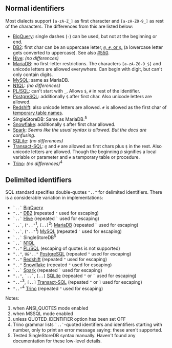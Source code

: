 ## Normal identifiers

Most dialects support `[a-zA-Z_]` as first character and `[a-zA-Z0-9_]` as rest of the characters.
The differences from this are listed below:

- [BigQuery][]: single dashes (`-`) can be used, but not at the beginning or end.
- [DB2][]: first char can be an uppercase letter, [`@`, `#`, or `$`.][db2lib] (a lowercase letter gets converted to uppercase). See also [#550][issue550].
- [Hive][]: _(no differences)_
- [MariaDB][]: no first-letter restrictions. The characters `[a-zA-Z0-9_$]` and unicode letters are allowed everywhere. Can begin with digit, but can't only contain digits.
- [MySQL][]: same as MariaDB.
- [N1QL][]: _(no differences)_
- [PL/SQL][]: can't start with `_`. Allows `$`, `#` in rest of the identifier.
- [PostgreSQL][]: additionally `$` after first char. Also unicode letters are allowed.
- [Redshift][]: also unicode letters are allowed. `#` is allowed as the first char of [temporary table names][redshift-temp].
- SingleStoreDB: Same as MariaDB.<sup>5</sup>
- [Snowflake][]: additionally `$` after first char allowed.
- [Spark][]: _Seems like the usual syntax is allowed. But the docs are confusing._
- [SQLite][sqlite-syntax-pdf]: _(no differences)_
- [Transact-SQL][]: `@` and `#` are allowed as first chars plus `$` in the rest. Also unicode letters are allowed.
  Though the beginning `@` signifies a local variable or parameter and `#` a temporary table or procedure.
- [Trino][]: _(no differences)_<sup>4</sup>

## Delimited identifiers

SQL standard specifies double-quotes `".."` for delimited identifiers.
There is a considerable variation in implementations:

- `` `..` `` [BigQuery][]
- `".."` [DB2][] (repeated `"` used for escaping)
- `` `..` `` [Hive][] (repeated `` ` `` used for escaping)
- `` `..` ``, (`".."`<sup>1</sup>, `[..]`<sup>2</sup>) [MariaDB][] (repeated `` ` `` used for escaping)
- `` `..` ``, (`".."`<sup>1</sup>) [MySQL][] (repeated `` ` `` used for escaping)
- `` `..` `` SingleStoreDB<sup>5</sup>
- `` `..` `` [N1QL][]
- `".."` [PL/SQL][pl/sql-quotes] (escaping of quotes is not supported)
- `".."`, `U&".."` [PostgreSQL][] (repeated `"` used for escaping)
- `".."` [Redshift][] (repeated `"` used for escaping)
- `".."` [Snowflake][] (repeated `"` used for escaping)
- `` `..` `` [Spark][] (repeated `` ` `` used for escaping)
- `".."`, `` `..` ``, `[..]` [SQLite][sqlite-keywords] (repeated `"` or `` ` `` used for escaping)
- `".."`<sup>3</sup>, `[..]` [Transact-SQL][] (repeated `"` or `]` used for escaping)
- `".."`<sup>4</sup> [Trino][] (repeated `"` used for escaping)

Notes:

1. when ANSI_QUOTES mode enabled
2. when MSSQL mode enabled
3. unless QUOTED_IDENTIFIER option has been set OFF
4. Trino grammar lists `` `..` ``-quoted identifiers and identifiers starting with number, only to print an error message saying: these aren't supported.
5. Tested SingleStoreDB syntax manually. Haven't found any documentation for these low-level details.

[bigquery]: https://cloud.google.com/bigquery/docs/reference/standard-sql/lexical
[db2]: https://www.ibm.com/docs/en/db2/9.7?topic=elements-identifiers
[db2lib]: https://jazz.net/sandbox01-clmhelp/index.jsp?topic=%2Fcom.ibm.team.scm.doc%2Ftopics%2Fr_RTCp_libraryparms.html
[issue550]: https://github.com/sql-formatter-org/sql-formatter/issues/550
[hive]: https://cwiki.apache.org/confluence/pages/viewpage.action?pageId=27362034#LanguageManualDDL-AlterColumn
[mariadb]: https://mariadb.com/kb/en/identifier-names/
[mysql]: https://dev.mysql.com/doc/refman/8.0/en/identifiers.html
[n1ql]: https://docs.couchbase.com/server/current/n1ql/n1ql-language-reference/identifiers.html
[pl/sql]: https://docs.oracle.com/database/121/LNPLS/fundamentals.htm#LNPLS99973
[pl/sql-quotes]: https://docs.oracle.com/cd/B19306_01/server.102/b14200/sql_elements008.htm
[postgresql]: https://www.postgresql.org/docs/current/sql-syntax-lexical.html#SQL-SYNTAX-IDENTIFIERS
[redshift]: https://docs.aws.amazon.com/redshift/latest/dg/r_names.html
[redshift-temp]: https://docs.aws.amazon.com/redshift/latest/dg/r_CREATE_TABLE_NEW.html
[snowflake]: https://docs.snowflake.com/en/sql-reference/identifiers-syntax.html
[spark]: https://spark.apache.org/docs/latest/sql-ref-identifier.html
[sqlite-keywords]: https://www.sqlite.org/lang_keywords.html
[sqlite-syntax-pdf]: https://www.pearsonhighered.com/assets/samplechapter/0/6/7/2/067232685X.pdf
[transact-sql]: https://docs.microsoft.com/en-us/sql/relational-databases/databases/database-identifiers?view=sql-server-ver15
[trino]: https://github.com/trinodb/trino/blob/ca7dcaa873b9dd24185e9a69cecdd1dd8717694c/core/trino-parser/src/main/antlr4/io/trino/sql/parser/SqlBase.g4#L1175-L1189
